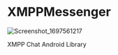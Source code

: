 # XMPPMessenger
![Screenshot_1697561217](https://github.com/chriscamed/XMPPMessenger/assets/5377505/8b8b6792-e9cc-4363-b5f6-be075c852014)

XMPP Chat Android Library
